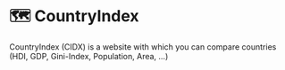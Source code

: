 # 🗺️ CountryIndex
CountryIndex (CIDX) is a website with which you can compare countries (HDI, GDP, Gini-Index, Population, Area, ...)
